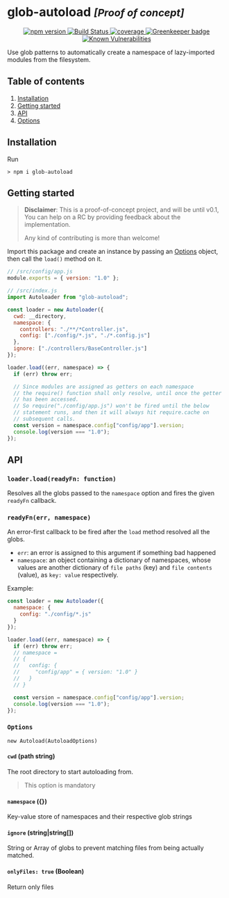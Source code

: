 # glob-autoload <small>_[Proof of concept]_</small>

<p align="center">
  <a href="https://www.npmjs.com/package/glob-autoload">
    <img src="https://img.shields.io/npm/v/glob-autoload.svg" alt="npm version">
  </a>
  <a href="https://travis-ci.org/Frondor/node-autoloader">
    <img src="https://img.shields.io/travis/Frondor/node-autoloader/master.svg" alt="Build Status">
  </a>
  <a href="https://codecov.io/gh/Frondor/node-autoloader">
    <img src="https://img.shields.io/codecov/c/github/frondor/node-autoloader/master.svg" alt="coverage">
  </a>
  <!-- <a href="https://bundlephobia.com/result?p=glob-autoload@latest">
    <img src="https://img.shields.io/bundlephobia/minzip/glob-autoload.svg" alt="Package size">
  </a> -->
  <a href="https://greenkeeper.io/">
    <img src="https://badges.greenkeeper.io/Frondor/node-autoloader.svg" alt="Greenkeeper badge">
  </a>
  <a href="https://snyk.io/test/npm/glob-autoload">
    <img src="https://snyk.io/test/npm/glob-autoload/badge.svg" alt="Known Vulnerabilities">
  </a>
</p>

Use glob patterns to automatically create a namespace of lazy-imported modules from the filesystem.

## Table of contents

1. [Installation](#installation)
2. [Getting started](#getting-started)
3. [API](#api)
4. [Options](#options)

## Installation

Run

```console
> npm i glob-autoload
```

## Getting started

> **Disclaimer**: This is a proof-of-concept project, and will be until v0.1, You can help on a RC by providing feedback about the implementation.
>
> Any kind of contributing is more than welcome!

Import this package and create an instance by passing an [Options](#options) object, then call the `load()` method on it.

```js
// /src/config/app.js
module.exports = { version: "1.0" };

// /src/index.js
import Autoloader from "glob-autoload";

const loader = new Autoloader({
  cwd: __directory,
  namespace: {
    controllers: "./**/*Controller.js",
    config: ["./config/*.js", "./*.config.js"]
  },
  ignore: ["./controllers/BaseController.js"]
});

loader.load((err, namespace) => {
  if (err) throw err;

  // Since modules are assigned as getters on each namespace
  // the require() function shall only resolve, until once the getter
  // has been accessed.
  // So require("./config/app.js") won't be fired until the below
  // statement runs, and then it will always hit require.cache on
  // subsequent calls.
  const version = namespace.config["config/app"].version;
  console.log(version === "1.0");
});
```

## API

### `loader.load(readyFn: function)`

Resolves all the globs passed to the `namespace` option and fires the given `readyFn` callback.

### `readyFn(err, namespace)`

An error-first callback to be fired after the `load` method resolved all the globs.

- `err`: an error is assigned to this argument if something bad happened
- `namespace`: an object containing a dictionary of namespaces, whose values are another dictionary of `file paths` (key) and `file contents` (value), as `key: value` respectively.

Example:

```js
const loader = new Autoloader({
  namespace: {
    config: "./config/*.js"
  }
});

loader.load((err, namespace) => {
  if (err) throw err;
  // namespace =
  // {
  //   config: {
  //     "config/app" = { version: "1.0" }
  //   }
  // }

  const version = namespace.config["config/app"].version;
  console.log(version === "1.0");
});
```

### `Options`

`new Autoload(AutoloadOptions)`

#### `cwd` (path string)

The root directory to start autoloading from.

> This option is mandatory

#### `namespace` ({})

Key-value store of namespaces and their respective glob strings

#### `ignore` (string|string[])

String or Array of globs to prevent matching files from being actually matched.

#### `onlyFiles: true` (Boolean)

Return only files
